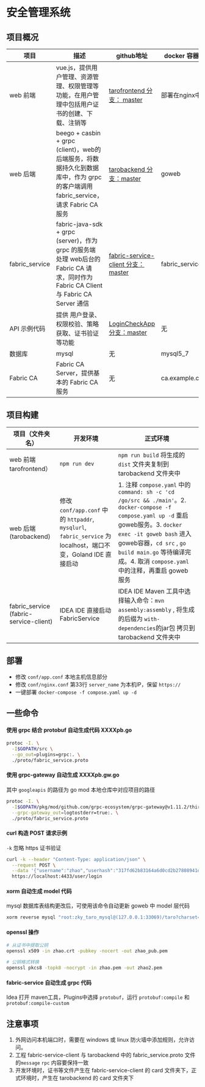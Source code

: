 # 安全管理系统

## 项目概况

| 项目           | 描述                                                         | github地址                                                   | docker 容器名  |
| -------------- | ------------------------------------------------------------ | ------------------------------------------------------------ | -------------- |
| web 前端       | vue.js，提供用户管理、资源管理、权限管理等功能，在用户管理中包括用户证书的创建、下载、注销等 | [tarofrontend 分支： master](https://github.com/theChildinus/tarofrontend) | 部署在nginx中  |
| web 后端       | beego + casbin + grpc (client)，web的后端服务，将数据持久化到数据库中，作为 grpc 的客户端调用 fabric_service，请求 Fabric CA 服务 | [tarobackend 分支：master](https://github.com/theChildinus/tarobackend) | goweb          |
| fabric_service | fabric-java-sdk + grpc (server)，作为 grpc 的服务端 处理 web后台的 Fabric CA 请求，同时作为 Fabric CA Client 与 Fabric CA Server 通信 | [fabric-service-client 分支：master](https://github.com/theChildinus/fabric-service-client) | fabric_service |
| API 示例代码   | 提供 用户登录、权限校验、策略获取、证书验证等功能            | [LoginCheckApp 分支：master](https://github.com/theChildinus/LoginCheckApp) | 无             |
| 数据库         | mysql                                                        | 无                                                           | mysql5_7       |
| Fabric CA      | Fabric CA Server，提供基本的 Fabric CA 服务                  | 无                                                           | ca.example.com |

## 项目构建

| 项目（文件夹名）                       | 开发环境                                                     | 正式环境                                                     |
| -------------------------------------- | ------------------------------------------------------------ | ------------------------------------------------------------ |
| web 前端tarofrontend）                 | `npm run dev`                                                | `npm run build` 将生成的 `dist` 文件夹复制到 tarobackend 文件夹中 |
| web 后端(tarobackend)                  | 修改 `conf/app.conf` 中的 `httpaddr`, `mysqlurl`, `fabric_service` 为 localhost，端口不变，Goland IDE 直接启动 | 1. 注释 `compose.yaml`  中的 `command: sh -c 'cd /go/src && ./main'`。2. `docker-compose -f compose.yaml up -d` 重启 goweb服务。3. `docker exec -it goweb bash` 进入goweb容器，`cd src` , `go build main.go`  等待编译完成。4. 取消 `compose.yaml` 中的注释，再重启 goweb 服务 |
| fabric_service (fabric-service-client) | IDEA IDE 直接启动 FabricService                              | IDEA IDE Maven 工具中选择输入命令：`mvn assembly:assembly` , 将生成的后缀为 `with-dependencies`的jar包 拷贝到 tarobackend 文件夹中 |

## 部署

- 修改 `conf/app.conf`  本地主机信息部分
- 修改 `conf/nginx.conf` 第33行 `server_name` 为本机IP，保留 `https://`
- 一键部署 `docker-compose -f compose.yaml up -d` 

## 一些命令

#### 使用 grpc 结合 protobuf 自动生成代码 XXXXpb.go

```sh
protoc -I. \
  -I$GOPATH/src \
  --go_out=plugins=grpc:. \
  ./proto/fabric_service.proto
```

#### 使用 grpc-gateway 自动生成 XXXXpb.gw.go

其中 `googleapis` 的路径为 go mod 本地仓库中对应项目的路径

``` bash
protoc -I. \
  -I$GOPATH/pkg/mod/github.com/grpc-ecosystem/grpc-gateway@v1.11.2/third_party/googleapis \
  --grpc-gateway_out=logtostderr=true:. \
  ./proto/fabric_service.proto
```

#### curl 构造 POST 请求示例

`-k` 忽略 https 证书验证

```bash
curl -k --header "Content-Type: application/json" \
  --request POST \
  --data '{"username":"zhao","userhash":"317fd62b83164a6d0cd2b27808941da2"}' \
  https://localhost:4433/user/login
```

#### xorm 自动生成 model 代码

mysql 数据库表结构更改后，可使用该命令自动更新 goweb 中 model 层代码

```bash
xorm reverse mysql "root:zky_taro_mysql@(127.0.0.1:33069)/taro?charset=utf8" templates/goxorm
```

#### openssl 操作

```bash
# 从证书中提取公钥
openssl x509 -in zhao.crt -pubkey -nocert -out zhao_pub.pem

# 公钥格式转换
openssl pkcs8 -topk8 -nocrypt -in zhao.pem -out zhao2.pem
```

#### fabric-service 自动生成 grpc 代码

Idea 打开 maven工具，Plugins中选择 `protobuf`，运行 `protobuf:compile` 和 `protobuf:compile-custom`

## 注意事项

1. 外网访问本机端口时，需要在 windows 或 linux 防火墙中添加规则，允许访问。
2. 工程 fabric-service-client 与 tarobackend 中的 fabric_service.proto 文件的`message` `rpc` 内容要保持一致
3. 开发环境时，证书等文件产生在 fabric-service-client 的 card 文件夹下，正式环境时，产生在 tarobackend 的 card 文件夹下